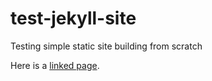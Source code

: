 # test-jekyll-site
 Testing simple static site building from scratch

 Here is a [linked page](./link-test).
